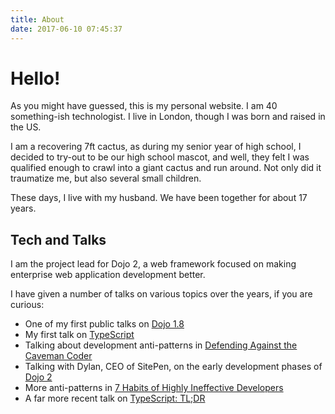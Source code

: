 ```yaml
---
title: About
date: 2017-06-10 07:45:37
---
```


# Hello!

As you might have guessed, this is my personal website.  I am 40 something-ish technologist. I live in London, though I was born and raised in the US.

I am a recovering 7ft cactus, as during my senior year of high school, I decided to try-out to be our high school mascot, and well, they felt I was qualified enough to crawl into a giant cactus and run around.  Not only did it traumatize me, but also several small children.

These days, I live with my husband. We have been together for about 17 years.

## Tech and Talks

I am the project lead for Dojo 2, a web framework focused on making enterprise web application development better.

I have given a number of talks on various topics over the years, if you are curious:

* One of my first public talks on [Dojo 1.8](https://skillsmatter.com/skillscasts/3460-dojo-1-8)
* My first talk on [TypeScript](https://skillsmatter.com/skillscasts/6517-typescript-or-how-i-learned-to-stop-worrying-and-love-microsoft)
* Talking about development anti-patterns in [Defending Against the Caveman Coder](https://skillsmatter.com/skillscasts/6806-defend-against-the-caveman-coder)
* Talking with Dylan, CEO of SitePen, on the early development phases of [Dojo 2](https://skillsmatter.com/skillscasts/7522-an-in-depth-introduction-to-dojo-2)
* More anti-patterns in [7 Habits of Highly Ineffective Developers](https://skillsmatter.com/skillscasts/8489-7-habits-of-highly-ineffective-developers)
* A far more recent talk on [TypeScript: TL;DR](https://pusher.com/sessions/meetup/js-monthly-london/an-introduction-to-typescript)
